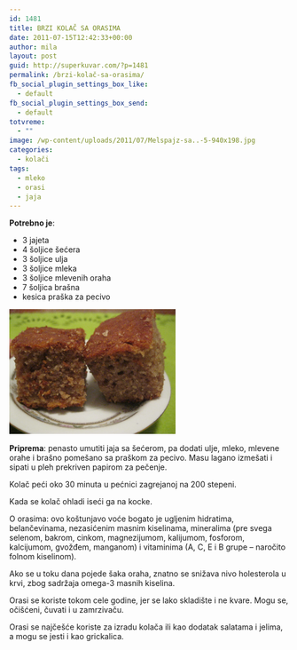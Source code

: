 ```yaml
---
id: 1481
title: BRZI KOLAČ SA ORASIMA
date: 2011-07-15T12:42:33+00:00
author: mila
layout: post
guid: http://superkuvar.com/?p=1481
permalink: /brzi-kolač-sa-orasima/
fb_social_plugin_settings_box_like:
  - default
fb_social_plugin_settings_box_send:
  - default
totvreme:
  - ""
image: /wp-content/uploads/2011/07/Melspajz-sa..-5-940x198.jpg
categories:
  - kolači
tags:
  - mleko
  - orasi
  - jaja
---
```

**Potrebno je**:

  * 3 jajeta
  * 4 šoljice šećera
  * 3 šoljice ulja
  * 3 šoljice mleka
  * 3 šoljice mlevenih oraha
  * 7 šoljica brašna
  * kesica praška za pecivo

<img class="alignnone size-medium wp-image-5761" src="/wp-content/uploads/2011/07/Melspajz-sa..-5-1024x768.jpg" alt="Melspajz sa.. 5" width="300" height="225" /> 

**Priprema**: penasto umutiti jaja sa šećerom, pa dodati ulje, mleko, mlevene orahe i brašno pomešano sa praškom za pecivo. Masu lagano izmešati i sipati u pleh prekriven papirom za pečenje.

Kolač peći oko 30 minuta u pećnici zagrejanoj na 200 stepeni.

Kada se kolač ohladi iseći ga na kocke.

O orasima: ovo koštunjavo voće bogato je ugljenim hidratima, belančevinama, nezasićenim masnim kiselinama, mineralima (pre svega selenom, bakrom, cinkom, magnezijumom, kalijumom, fosforom, kalcijumom, gvožđem, manganom) i vitaminima (A, C, E i B grupe &#8211; naročito folnom kiselinom).

Ako se u toku dana pojede šaka oraha, znatno se snižava nivo holesterola u krvi, zbog sadržaja omega-3 masnih kiselina.

Orasi se koriste tokom cele godine, jer se lako skladište i ne kvare. Mogu se, očišćeni, čuvati i u zamrzivaču.

Orasi se najčešće koriste za izradu kolača ili kao dodatak salatama i jelima, a mogu se jesti i kao grickalica.